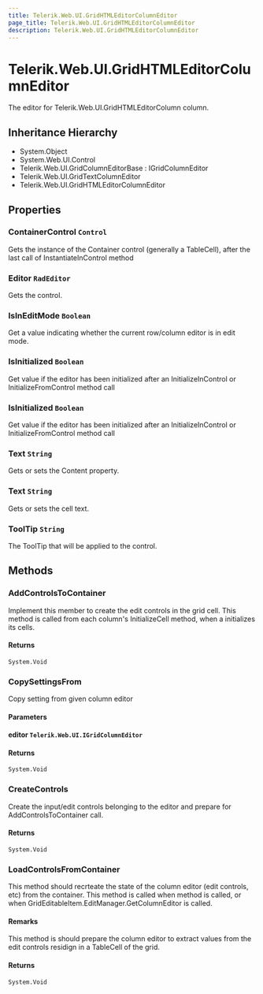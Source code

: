 ```yaml
---
title: Telerik.Web.UI.GridHTMLEditorColumnEditor
page_title: Telerik.Web.UI.GridHTMLEditorColumnEditor
description: Telerik.Web.UI.GridHTMLEditorColumnEditor
---
```


# Telerik.Web.UI.GridHTMLEditorColumnEditor

The editor for Telerik.Web.UI.GridHTMLEditorColumn column.

## Inheritance Hierarchy

* System.Object
* System.Web.UI.Control
* Telerik.Web.UI.GridColumnEditorBase : IGridColumnEditor
* Telerik.Web.UI.GridTextColumnEditor
* Telerik.Web.UI.GridHTMLEditorColumnEditor

## Properties

###  ContainerControl `Control`

Gets the instance of the Container control (generally a TableCell), after the last call of InstantiateInControl method

###  Editor `RadEditor`

Gets the  control.

###  IsInEditMode `Boolean`

Get a value indicating whether the current row/column editor is in edit mode.

###  IsInitialized `Boolean`

Get value if the editor has been initialized after an InitializeInControl or InitializeFromControl method call

###  IsInitialized `Boolean`

Get value if the editor has been initialized after an InitializeInControl or InitializeFromControl method call

###  Text `String`

Gets or sets the  Content property.

###  Text `String`

Gets or sets the cell text.

###  ToolTip `String`

The ToolTip that will be applied to the  control.

## Methods

###  AddControlsToContainer

Implement this member to create the edit controls in the grid cell.
            This method is called from each column's InitializeCell method, when a  initializes its cells.

#### Returns

`System.Void` 

###  CopySettingsFrom

Copy setting from given column editor

#### Parameters

#### editor `Telerik.Web.UI.IGridColumnEditor`

#### Returns

`System.Void` 

###  CreateControls

Create the input/edit controls belonging to the editor and prepare for AddControlsToContainer call.

#### Returns

`System.Void` 

###  LoadControlsFromContainer

This method should recrteate the state of the column editor (edit controls, etc) from the container.
            This method is called when  method is called, or when
            GridEditableItem.EditManager.GetColumnEditor is called.

#### Remarks
This method is should prepare the column editor to extract values from the edit controls residign in a TableCell of the grid.

#### Returns

`System.Void` 

